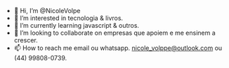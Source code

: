 - 👋 Hi, I’m @NicoleVolpe
- 👀 I’m interested in tecnologia & livros. 
- 🌱 I’m currently learning javascript & outros.
- 💞️ I’m looking to collaborate on empresas que apoiem e me ensinem a crescer.
- 📫 How to reach me  email ou whatsapp. nicole_volppe@outlook.com ou (44) 99808-0739.
